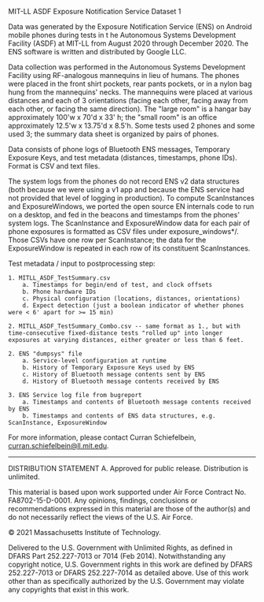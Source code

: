 MIT-LL ASDF Exposure Notification Service Dataset 1

Data was generated by the Exposure Notification Service (ENS) on Android mobile phones during tests in t
he Autonomous Systems Development Facility (ASDF) at MIT-LL from August 2020 through December 2020. The
ENS software is written and distributed by Google LLC.

Data collection was performed in the Autonomous Systems Development Facility using RF-analogous mannequins in lieu of humans. The phones were placed in the front shirt pockets, rear pants pockets, or in a nylon bag hung from the mannequins' necks. The mannequins were placed at various distances and each of 3 orientations (facing each other, facing away from each other, or facing the same direction). The "large room" is a hangar bay approximately 100'w x 70'd x 33' h; the "small room" is an office approximately 12.5'w x 13.75'd x 8.5'h. Some tests used 2 phones and some used 3; the summary data sheet is organized by pairs of phones.

Data consists of phone logs of Bluetooth ENS messages, Temporary Exposure Keys, and test metadata (distances, timestamps,
phone IDs). Format is CSV and text files.

The system logs from the phones do not record ENS v2 data structures (both because we were using a v1 app and because the ENS service had not provided that level of logging in production). To compute ScanInstances and ExposureWindows, we ported the open source EN internals code to run on a desktop, and fed in the beacons and timestamps from the phones' system logs. The ScanInstance and ExposureWindow data for each pair of phone exposures is formatted as CSV files under exposure_windows*/. Those CSVs have one row per ScanInstance; the data for the ExposureWindow is repeated in each row of its constituent ScanInstances.

Test metadata / input to postprocessing step:

    1. MITLL_ASDF_TestSummary.csv
        a. Timestamps for begin/end of test, and clock offsets
        b. Phone hardware IDs
        c. Physical configuration (locations, distances, orientations)
        d. Expect detection (just a boolean indicator of whether phones were < 6' apart for >= 15 min)

    2. MITLL_ASDF_TestSummary_Combo.csv -- same format as 1., but with time-consecutive fixed-distance tests "rolled up" into longer exposures at varying distances, either greater or less than 6 feet.

    2. ENS "dumpsys" file
        a. Service-level configuration at runtime
        b. History of Temporary Exposure Keys used by ENS
        c. History of Bluetooth message contents sent by ENS
        d. History of Bluetooth message contents received by ENS

    3. ENS Service log file from bugreport
        a. Timestamps and contents of Bluetooth message contents received by ENS
        b. Timestamps and contents of ENS data structures, e.g. ScanInstance, ExposureWindow


For more information, please contact Curran Schiefelbein, curran.schiefelbein@ll.mit.edu.

--------------

DISTRIBUTION STATEMENT A. Approved for public release. Distribution is unlimited.

This material is based upon work supported under Air Force Contract No. FA8702-15-D-0001. Any opinions, findings, conclusions or recommendations expressed in this material are those of the author(s) and do not necessarily reflect the views of the U.S. Air Force.

© 2021 Massachusetts Institute of Technology.

Delivered to the U.S. Government with Unlimited Rights, as defined in DFARS Part 252.227-7013 or 7014 (Feb 2014). Notwithstanding any copyright notice, U.S. Government rights in this work are defined by DFARS 252.227-7013 or DFARS 252.227-7014 as detailed above. Use of this work other than as specifically authorized by the U.S. Government may violate any copyrights that exist in this work.
